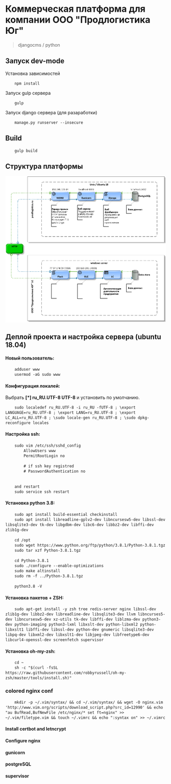 # Коммерческая платформа для компании ООО "Продлогистика Юг"
>djangocms / python
## Запуск dev-mode
Установка зависимостей

```shell script
    npm install
```

Запуск gulp сервера
```shell script
    gulp
```

Запуск django сервера (для разаработки)
```shell script
    manage.py runserver --insecure
```

## Build

```shell script
    gulp build
```
    
## Структура платформы   
![Структура платформы](sources/platform_structure.png)


## Деплой проекта и настройка сервера (ubuntu 18.04)
#### Новый пользователь:
```shell script
    adduser www
    usermod -aG sudo www
```

#### Конфигурация локалей:
Выбрать <b>[*] ru_RU.UTF-8 UTF-8</b> и установить по умолчанию.

```shell script
    sudo localedef ru_RU.UTF-8 -i ru_RU -fUTF-8 ; \export LANGUAGE=ru_RU.UTF-8 ; \export LANG=ru_RU.UTF-8 ; \export LC_ALL=ru_RU.UTF-8 ; \sudo locale-gen ru_RU.UTF-8 ; \sudo dpkg-reconfigure locales
```


#### Настройка ssh:

```shell script
    sudo vim /etc/ssh/sshd_config
        AllowUsers www
        PermitRootLogin no
    
        # if ssh key registred
        # PasswordAuthentication no
    
    
    and restart
    sudo service ssh restart
```

#### Установка python 3.8:

```shell script
    sudo apt install build-essential checkinstall
    sudo apt install libreadline-gplv2-dev libncursesw5-dev libssl-dev libsqlite3-dev tk-dev libgdbm-dev libc6-dev libbz2-dev libffi-dev zlib1g-dev
    
    cd /opt
    sudo wget https://www.python.org/ftp/python/3.8.1/Python-3.8.1.tgz
    sudo tar xzf Python-3.8.1.tgz
    
    cd Python-3.8.1
    sudo ./configure --enable-optimizations
    sudo make altinstall
    sudo rm -f ../Python-3.8.1.tgz
    
    python3.8 -V
```

#### Установка пакетов + ZSH:
```shell script
    sudo apt-get install -y zsh tree redis-server nginx libssl-dev zlib1g-dev libbz2-dev libreadline-dev libsqlite3-dev llvm libncurses5-dev libncursesw5-dev xz-utils tk-dev libffi-dev liblzma-dev python3-dev python-imaging python3-lxml libxslt-dev python-libxml2 python-libxslt1 libffi-dev libssl-dev python-dev gnumeric libsqlite3-dev libpq-dev libxml2-dev libxslt1-dev libjpeg-dev libfreetype6-dev libcurl4-openssl-dev screenfetch supervisor
```

#### Установка oh-my-zsh:
```shell script
    cd ~
    sh -c "$(curl -fsSL https://raw.githubusercontent.com/robbyrussell/oh-my-zsh/master/tools/install.sh)"
```

### colored nginx conf
```shell script
    mkdir -p ~/.vim/syntax/ && cd ~/.vim/syntax/ && wget -O nginx.vim 'http://www.vim.org/scripts/download_script.php?src_id=12990' && echo "au BufRead,BufNewFile /etc/nginx/* set ft=nginx" >> ~/.vim/filetype.vim && touch ~/.vimrc && echo ":syntax on" >> ~/.vimrc
```

#### Install certbot and letncrypt
#### Configure nginx
#### gunicorn
#### postgreSQL
#### supervisor 

